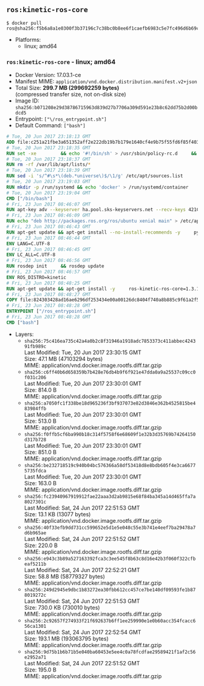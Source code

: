 ## `ros:kinetic-ros-core`

```console
$ docker pull ros@sha256:f5b6a8a1e0300f3b37196c7c38bc0b8ee6f1caefb6983c5e7fc496d6b69cc154
```

-	Platforms:
	-	linux; amd64

### `ros:kinetic-ros-core` - linux; amd64

-	Docker Version: 17.03.1-ce
-	Manifest MIME: `application/vnd.docker.distribution.manifest.v2+json`
-	Total Size: **299.7 MB (299692259 bytes)**  
	(compressed transfer size, not on-disk size)
-	Image ID: `sha256:b071208e29d38786715963d839d27b7706a309d591e23b8c62dd75b2d00bdcd5`
-	Entrypoint: `["\/ros_entrypoint.sh"]`
-	Default Command: `["bash"]`

```dockerfile
# Tue, 20 Jun 2017 23:18:13 GMT
ADD file:c251a21fbe3a651352aff2e222db19b7b179e1640cf4e9b75f55fd6f85f40366 in / 
# Tue, 20 Jun 2017 23:18:35 GMT
RUN set -xe 		&& echo '#!/bin/sh' > /usr/sbin/policy-rc.d 	&& echo 'exit 101' >> /usr/sbin/policy-rc.d 	&& chmod +x /usr/sbin/policy-rc.d 		&& dpkg-divert --local --rename --add /sbin/initctl 	&& cp -a /usr/sbin/policy-rc.d /sbin/initctl 	&& sed -i 's/^exit.*/exit 0/' /sbin/initctl 		&& echo 'force-unsafe-io' > /etc/dpkg/dpkg.cfg.d/docker-apt-speedup 		&& echo 'DPkg::Post-Invoke { "rm -f /var/cache/apt/archives/*.deb /var/cache/apt/archives/partial/*.deb /var/cache/apt/*.bin || true"; };' > /etc/apt/apt.conf.d/docker-clean 	&& echo 'APT::Update::Post-Invoke { "rm -f /var/cache/apt/archives/*.deb /var/cache/apt/archives/partial/*.deb /var/cache/apt/*.bin || true"; };' >> /etc/apt/apt.conf.d/docker-clean 	&& echo 'Dir::Cache::pkgcache ""; Dir::Cache::srcpkgcache "";' >> /etc/apt/apt.conf.d/docker-clean 		&& echo 'Acquire::Languages "none";' > /etc/apt/apt.conf.d/docker-no-languages 		&& echo 'Acquire::GzipIndexes "true"; Acquire::CompressionTypes::Order:: "gz";' > /etc/apt/apt.conf.d/docker-gzip-indexes 		&& echo 'Apt::AutoRemove::SuggestsImportant "false";' > /etc/apt/apt.conf.d/docker-autoremove-suggests
# Tue, 20 Jun 2017 23:18:37 GMT
RUN rm -rf /var/lib/apt/lists/*
# Tue, 20 Jun 2017 23:18:39 GMT
RUN sed -i 's/^#\s*\(deb.*universe\)$/\1/g' /etc/apt/sources.list
# Tue, 20 Jun 2017 23:19:03 GMT
RUN mkdir -p /run/systemd && echo 'docker' > /run/systemd/container
# Tue, 20 Jun 2017 23:19:04 GMT
CMD ["/bin/bash"]
# Fri, 23 Jun 2017 08:46:07 GMT
RUN apt-key adv --keyserver ha.pool.sks-keyservers.net --recv-keys 421C365BD9FF1F717815A3895523BAEEB01FA116
# Fri, 23 Jun 2017 08:46:09 GMT
RUN echo "deb http://packages.ros.org/ros/ubuntu xenial main" > /etc/apt/sources.list.d/ros-latest.list
# Fri, 23 Jun 2017 08:46:43 GMT
RUN apt-get update && apt-get install --no-install-recommends -y     python-rosdep     python-rosinstall     python-vcstools     && rm -rf /var/lib/apt/lists/*
# Fri, 23 Jun 2017 08:46:44 GMT
ENV LANG=C.UTF-8
# Fri, 23 Jun 2017 08:46:45 GMT
ENV LC_ALL=C.UTF-8
# Fri, 23 Jun 2017 08:46:56 GMT
RUN rosdep init     && rosdep update
# Fri, 23 Jun 2017 08:46:57 GMT
ENV ROS_DISTRO=kinetic
# Fri, 23 Jun 2017 08:48:25 GMT
RUN apt-get update && apt-get install -y     ros-kinetic-ros-core=1.3.1-0*     && rm -rf /var/lib/apt/lists/*
# Fri, 23 Jun 2017 08:48:27 GMT
COPY file:824303428ad16ae6296df253434e00a00126dc8404f740a8b885c9f61a2f5fcb in / 
# Fri, 23 Jun 2017 08:48:28 GMT
ENTRYPOINT ["/ros_entrypoint.sh"]
# Fri, 23 Jun 2017 08:48:28 GMT
CMD ["bash"]
```

-	Layers:
	-	`sha256:75c416ea735c42a4a0b2c8f31946a1918adc7853373c411abbec424391fb989c`  
		Last Modified: Tue, 20 Jun 2017 23:30:15 GMT  
		Size: 47.1 MB (47103294 bytes)  
		MIME: application/vnd.docker.image.rootfs.diff.tar.gzip
	-	`sha256:c6ff40b6d658359b7b428e76db4b9f6f921e47dda0a9a25537c09cc0f031c206`  
		Last Modified: Tue, 20 Jun 2017 23:30:01 GMT  
		Size: 814.0 B  
		MIME: application/vnd.docker.image.rootfs.diff.tar.gzip
	-	`sha256:a7050fc1f338be18d965236f3bf937073e82d3846e362b4525815be483984ffb`  
		Last Modified: Tue, 20 Jun 2017 23:30:01 GMT  
		Size: 513.0 B  
		MIME: application/vnd.docker.image.rootfs.diff.tar.gzip
	-	`sha256:f0ffb5cf6ba990b18c314f5758f6e68609f1e32b3d35769b74264150d317b728`  
		Last Modified: Tue, 20 Jun 2017 23:30:01 GMT  
		Size: 851.0 B  
		MIME: application/vnd.docker.image.rootfs.diff.tar.gzip
	-	`sha256:be232718519c940b04bc576366a58df53418d8e8bdb605f4e3ca66775735fdca`  
		Last Modified: Tue, 20 Jun 2017 23:30:01 GMT  
		Size: 163.0 B  
		MIME: application/vnd.docker.image.rootfs.diff.tar.gzip
	-	`sha256:fc23940967919912fae22aaa3d2ab9815e68f84ba345a14d465ffa7a8027301c`  
		Last Modified: Sat, 24 Jun 2017 22:51:53 GMT  
		Size: 13.1 KB (13077 bytes)  
		MIME: application/vnd.docker.image.rootfs.diff.tar.gzip
	-	`sha256:40f33efb9dd731cc599652e5d1e5e048c55e3b741e4eef7ba29478a7d6b965ae`  
		Last Modified: Sat, 24 Jun 2017 22:51:52 GMT  
		Size: 220.0 B  
		MIME: application/vnd.docker.image.rootfs.diff.tar.gzip
	-	`sha256:e943c3b89a527163392fca3c3ee545f8b63c8d16e42b3f060f322cfbeaf5211b`  
		Last Modified: Sat, 24 Jun 2017 22:52:21 GMT  
		Size: 58.8 MB (58779327 bytes)  
		MIME: application/vnd.docker.image.rootfs.diff.tar.gzip
	-	`sha256:249d2945e9dbc1b83272ea30fbb612cc457ce7be140df09593fe1b878019272c`  
		Last Modified: Sat, 24 Jun 2017 22:51:53 GMT  
		Size: 730.0 KB (730010 bytes)  
		MIME: application/vnd.docker.image.rootfs.diff.tar.gzip
	-	`sha256:2c92657f274933f21f692637b6ff1ee259990e1e0b60acc354fcacc656ca1301`  
		Last Modified: Sat, 24 Jun 2017 22:52:54 GMT  
		Size: 193.1 MB (193063795 bytes)  
		MIME: application/vnd.docker.image.rootfs.diff.tar.gzip
	-	`sha256:9d75b1b6b71b5e040ba60453e5ee4c0a78fcdfae29589421f1af2c56e2952a71`  
		Last Modified: Sat, 24 Jun 2017 22:51:52 GMT  
		Size: 195.0 B  
		MIME: application/vnd.docker.image.rootfs.diff.tar.gzip
